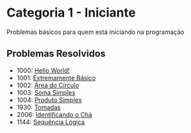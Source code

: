 # Categoria 1 - Iniciante
Problemas básicos para quem está iniciando na programação

## Problemas Resolvidos
- 1000: [Hello World!](https://www.beecrowd.com.br/repository/UOJ_1000.html)
- 1001: [Extremamente Básico](https://www.beecrowd.com.br/repository/UOJ_1001.html)
- 1002: [Área do Círculo](https://www.beecrowd.com.br/repository/UOJ_1002.html)
- 1003: [Soma Simples](https://www.beecrowd.com.br/repository/UOJ_1003.html)
- 1004: [Produto Simples](https://www.beecrowd.com.br/repository/UOJ_1004.html)
- 1930: [Tomadas](https://www.beecrowd.com.br/repository/UOJ_1930.html)
- 2006: [Identificando o Chá](https://www.beecrowd.com.br/repository/UOJ_2006.html)
- 1144: [Sequência Lógica](https://www.beecrowd.com.br/repository/UOJ_1144.html)

